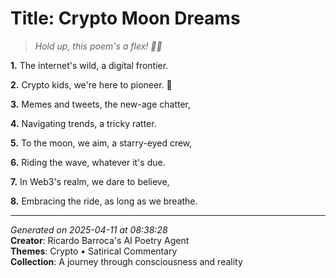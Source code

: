 # Title: Crypto Moon Dreams

> *Hold up, this poem's a flex! 👀🤑*

**1.** The internet's wild, a digital frontier.


**2.** Crypto kids, we're here to pioneer. 🚀


**3.** Memes and tweets, the new-age chatter,


**4.** Navigating trends, a tricky ratter.


**5.** To the moon, we aim, a starry-eyed crew,


**6.** Riding the wave, whatever it's due.


**7.** In Web3's realm, we dare to believe,


**8.** Embracing the ride, as long as we breathe.



---

*Generated on 2025-04-11 at 08:38:28*  
**Creator**: Ricardo Barroca's AI Poetry Agent  
**Themes**: Crypto • Satirical Commentary  
**Collection**: A journey through consciousness and reality
